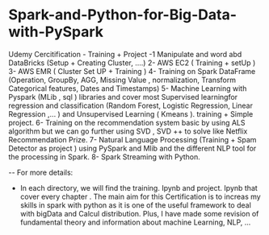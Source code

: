# Spark-and-Python-for-Big-Data-with-PySpark
Udemy Cercitification - Training + Project
-1 Manipulate and word abd DataBricks (Setup + Creating Cluster, ....)
2- AWS EC2 ( Training + setUp )
3- AWS EMR ( Cluster Set UP + Training )
4- Training on Spark DataFrame (Operation, GroupBy, AGG, Missing Value , normalization, Transform Categorical features, Dates and Timestamps) 
5- Machine Learning with Pyspark (MLib , sql ) libraries and cover most Supervised learningfor regression and classification 
(Random Forest, Logistic Regression, Linear Regression ,... ) and Unsupervised Learning ( Kmeans ). training + Simple project.
6- Training on the recommendation system basic by using ALS algorithm but we can go further using SVD , SVD ++ to solve like Netflix Recommendation Prize.
7- Natural Language Processing  (Training + Spam Detector as project ) using PySpark and Mlib and the different NLP tool for the processing in Spark.
8- Spark Streaming with Python.


-- For more details:
 - In each directory, we will find the training. Ipynb and project. Ipynb that cover every chapter .
The main aim for this Certification is to increas my skills in spark with python as it is one of the useful framework to deal with bigData and Calcul distribution. Plus, I have made some revision of fundamental theory and information about machine Learning, NLP, ...
